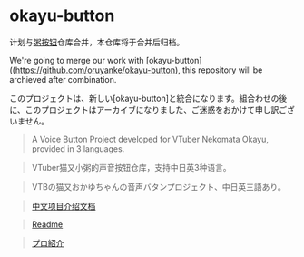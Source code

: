 # okayu-button

计划与[粥按钮](https://github.com/oruyanke/okayu-button)仓库合并，本仓库将于合并后归档。

We're going to merge our work with [okayu-button]((https://github.com/oruyanke/okayu-button), this repository will be archieved after combination.

このプロジェクトは、新しい[okayu-button]と統合になります。組合わせの後に、このプロジェクトはアーカイブになりました、ご迷惑をおかけて申し訳ございません。

> A Voice Button Project developed for VTuber Nekomata Okayu, provided in 3 languages.

> VTuber猫又小粥的声音按钮仓库，支持中日英3种语言。

> VTBの猫又おかゆちゃんの音声バタンプロジェクト、中日英三語あり。

> [中文项目介绍文档](./README.CN.md)

> [Readme](./README.EN.md)

> [プロ紹介](./README.JP.md)
